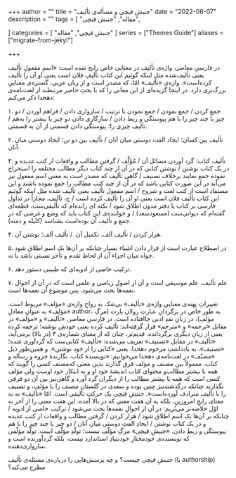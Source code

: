+++
author = ""
title = "جنبش قیچی و مسأله‌ی تألیف"
date = "2022-06-07"
description = ""
tags = [
    "مقاله",
    "جنبش قیچی",

]
categories = [
    "جنبش قیچی",
    "مقاله"
]
series = ["Themes Guide"]
aliases = ["migrate-from-jekyl"]

+++

در فارسیِ معاصر، واژه‌ی تألیف در معنایی خاص رایج شده است: «اسمِ مفعولِ تألیف یعنی تألیف‌شده مثل اینکه گوئیم این کتاب تألیفِ فلان است یعنی او آن را تألیف کرده‌است». واژه‌ی «تألیف» امّا، که مصدر است و از زبان عربی، گستره‌ی معناییِ بزرگ‌تری دارد. در اینجا گزیده‌ای از این معانی را که با بحثِ حاضر مرتبطند از لغت‌نامه‌ی دهخدا ذکر می‌کنم:

۱. جمع کردن / جمع نمودن / جمع نمودن با ترتیب / سازواری دادن / فراهم آوردن / دو چیز یا چند چیز را با هم پیوستگی و ربط دادن / سازگاری دادن دو چیز یا بیشتر را به‌هم / تألیف چیزی را؛ پیوستگی دادن قسمتی از آن به قسمتی.

۲. تألیف بین کسان؛ ایجاد الفت دوستی میان آنان / تألیف بین دو تن؛ ایجاد دوستی میان آنان.

۳. تألیف کتاب؛ گرد آوردن مسائل آن / مُؤَلَّف / گرفتن مطالب و واقعات از کتب عدیده و در یک کتاب نوشتن / نوشتن کتابی که در آن از چند کتاب دیگر مطالب مختلفه را استخراج نموده جمع نمایند برخلاف تصنیف / گاهی تألیف که مصدر است به معنی اسم مفعول نیز می‌آید در این صورت کتابی باشد که در آن از چند کتب مطالب را جمع نموده باشند و این مستفاد است از کتب لغت و شروح / اسم مفعول تألیف یعنی تألیف شده مثل اینکه گوئیم این کتاب تألیف فلان است یعنی او آن را تألیف کرده است / ج، تآلیف. مجازاً در تداول فارسی بر کتاب یا دفتر مدون اطلاق شود / نکته ای رانده‌ام که تألیفی‌ست، قطعه‌ای گفته‌ام که دیوانی‌ست (مسعودسعد) / و خواننده‌ی این کتاب باید که وضع و غرضی که در جمع و تألیف آن بوده‌است بشناسد (کلیله و دمنه).

۴. هزار کردن / تألیف اَلف. تکمیل آن. / تألیف اَلف؛ نوشتن آن.

۵. در اصطلاح عبارت است از قرار دادن اشیاء بسیار چنانکه بر آن‌ها یک اسم اطلاق شود خواه میان اجزاء آن از لحاظ تقدم و تأخر نسبتی باشد یا نه.

۶. ترکیب خاصی از ادویه‌ای که طبیبی دستور دهد.

۷. علم تألیف، علم موسیقی است و آن از اصول ریاضی و علمی است که در آن از احوال نغمه‌ها بحث می‌شود. پس موضوع آن نغمه‌ها است.

تغییراتِ پهنه‌ی معناییِ واژه‌ی «تألیف» بی‌شک به رواجِ واژه‌ی «مؤلف» مربوط است. «مؤلف» به عنوانِ معادلِ author، به طور خاص در برگردانِ عبارتِ رولان بارت (مرگِ مؤلف)، در زبانِ نقدِ ادبی جاافتاده است. در فارسیِ معاصر، «تألیف» و «مؤلف» در مقابل «ترجمه» و «مترجم» قرار گرفته‌اند: تألیف کرده یعنی خودش نوشته؛ ترجمه کرده یعنی از زبانِ دیگری برگردانده. قدیم‌تر، چنان که از معنای شماره‌ی ۳ (در بالا) برمی‌آید، «تألیف» در مقابلِ «تصنیف» تعریف می‌شده: «تألیف» کتابی‌ست که گردآوری شده؛ «تصنیف»، به یادداشتِ مرحوم دهخدا، یعنی «کتابی را از خود نوشتن». و همین‌طور ذیل «مصنّف» در لغت‌نامه‌ی دهخدا می‌خوانیم: «نويسندهٔ کتاب. نگارندهٔ جزوه و رساله و کتاب. معمولاً بين مصنف و مؤلف فرق گذارند بدين معنی که‌مصنف کسی را گويند که همه يا بيشتر مطالب‌و محتوای کتاب انديشهٔ خود او و به ابتکار خود اوست ولی مؤلف کسی است که همه يا بيشتر مطالب را از ديگران گرد آورد و گاهی‌نيز بين آن دو فرقی نگذارند چنانکه درگذشته‌نيز چنين بوده و سعدی در گلستان مصنف را با مؤلف، و تصنيف را با تأليف مترادف آورده‌است‌«.
جنبشِ قیچی یک حرکتِ تألیفی است. امّا «تألیف» نه به معنای رایجِ امروزین، بلکه به آن هفت معنی که در بالا آمده. این هفت معنی را از آخر به اوّل خلاصه‌تر می‌بُریم: در آن از احوالِ نغمه‌ها بحث می‌شود / ترکیب خاصی از ادویه / چنانکه بر آن‌ها یک اسم اطلاق شود / هزار کردن / گرفتن مطالب و واقعات از کتب عدیده و در یک کتاب نوشتن / ایجادِ الفتِ دوستی میان آنان / دو چیز یا چند چیز را با هم پیوستگی و ربط دادن.
«جنبشِ قیچی» مرگِ مؤلّف نیست؛ تولّدِ مؤلّف است. تولّد مؤلّفی که نویسنده‌ی خودمختارِ خودبنیادِ استاندارد نیست، بلکه گرد‌آورنده است و سازواری‌دهنده.

جنبشِ قیچی چیست؟ و چه پرسش‌هایی را درباره‌ی مسئله‌ی تألیف (یا authorship) مطرح می‌کند؟



